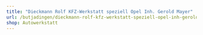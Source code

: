 ```yaml
---
title: "Dieckmann Rolf KFZ-Werkstatt speziell Opel Inh. Gerold Mayer"
url: /butjadingen/dieckmann-rolf-kfz-werkstatt-speziell-opel-inh-gerold-mayer/
shop: Autowerkstatt
---
```


